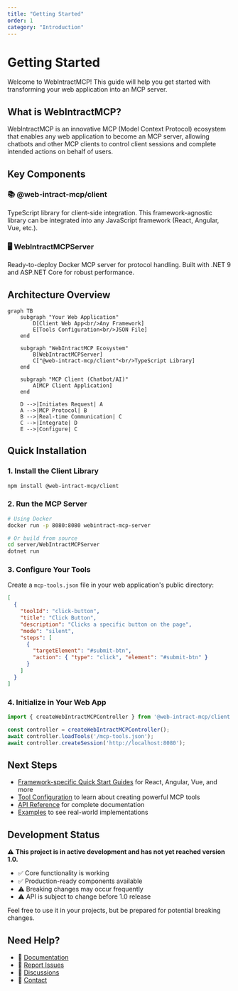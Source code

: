 ```yaml
---
title: "Getting Started"
order: 1
category: "Introduction"
---
```


# Getting Started

Welcome to WebIntractMCP! This guide will help you get started with transforming your web application into an MCP server.

## What is WebIntractMCP?

WebIntractMCP is an innovative MCP (Model Context Protocol) ecosystem that enables any web application to become an MCP server, allowing chatbots and other MCP clients to control client sessions and complete intended actions on behalf of users.

## Key Components

### 📚 @web-intract-mcp/client
TypeScript library for client-side integration. This framework-agnostic library can be integrated into any JavaScript framework (React, Angular, Vue, etc.).

### 🖥️ WebIntractMCPServer
Ready-to-deploy Docker MCP server for protocol handling. Built with .NET 9 and ASP.NET Core for robust performance.

## Architecture Overview

```mermaid
graph TB
    subgraph "Your Web Application"
        D[Client Web App<br/>Any Framework]
        E[Tools Configuration<br/>JSON File]
    end
    
    subgraph "WebIntractMCP Ecosystem"
        B[WebIntractMCPServer]
        C["@web-intract-mcp/client"<br/>TypeScript Library]
    end
    
    subgraph "MCP Client (Chatbot/AI)"
        A[MCP Client Application]
    end
    
    D -->|Initiates Request| A
    A -->|MCP Protocol| B
    B -->|Real-time Communication| C
    C -->|Integrate| D
    E -->|Configure| C
```

## Quick Installation

### 1. Install the Client Library

```bash
npm install @web-intract-mcp/client
```

### 2. Run the MCP Server

```bash
# Using Docker
docker run -p 8080:8080 webintract-mcp-server

# Or build from source
cd server/WebIntractMCPServer
dotnet run
```

### 3. Configure Your Tools

Create a `mcp-tools.json` file in your web application's public directory:

```json
[
  {
    "toolId": "click-button",
    "title": "Click Button",
    "description": "Clicks a specific button on the page",
    "mode": "silent",
    "steps": [
      {
        "targetElement": "#submit-btn",
        "action": { "type": "click", "element": "#submit-btn" }
      }
    ]
  }
]
```

### 4. Initialize in Your Web App

```typescript
import { createWebIntractMCPController } from '@web-intract-mcp/client';

const controller = createWebIntractMCPController();
await controller.loadTools('/mcp-tools.json');
await controller.createSession('http://localhost:8080');
```

## Next Steps

- [Framework-specific Quick Start Guides](./quickstart) for React, Angular, Vue, and more
- [Tool Configuration](./tool-configuration) to learn about creating powerful MCP tools
- [API Reference](./api-reference) for complete documentation
- [Examples](./examples) to see real-world implementations

## Development Status

⚠️ **This project is in active development and has not yet reached version 1.0.**

- ✅ Core functionality is working
- ✅ Production-ready components available
- ⚠️ Breaking changes may occur frequently
- ⚠️ API is subject to change before 1.0 release

Feel free to use it in your projects, but be prepared for potential breaking changes.

## Need Help?

- 📖 [Documentation](./api-reference)
- 🐛 [Report Issues](https://github.com/Vijay-Nirmal/WebIntractMCP/issues)
- 💬 [Discussions](https://github.com/Vijay-Nirmal/WebIntractMCP/discussions)
- 📧 [Contact](mailto:me@vijaynirmal.com)
